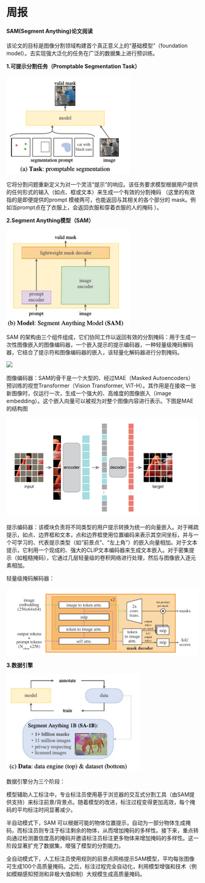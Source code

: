 # **周报**

#### **SAM(Segment Anything)论文阅读**

该论文的目标是图像分割领域构建首个真正意义上的“基础模型”（foundation model）。去实现强大泛化的任务在广泛的数据集上进行预训练。

**1.可提示分割任务（Promptable Segmentation Task）**

![](https://github.com/ZYJ-Group/zjt/blob/main/25/10.30/%E5%B1%8F%E5%B9%95%E6%88%AA%E5%9B%BE%202025-10-29%20155310.png)

它将分割问题重新定义为对一个灵活“提示”的响应。该任务要求模型根据用户提供的任何形式的输入（如点、框或文本）来生成一个有效的分割掩码 （这⾥的有效指的是即便提供的prompt 模棱两可，也能返回与其相关的各个部分的 mask。例如当prompt点在了衣服上，会返回衣服和穿着衣服的人的掩码 ）。

**2.Segment Anything模型（SAM）**

![](https://github.com/ZYJ-Group/zjt/blob/main/25/10.30/%E5%B1%8F%E5%B9%95%E6%88%AA%E5%9B%BE%202025-10-29%20155315.png)

SAM 的架构由三个组件组成，它们协同工作以返回有效的分割掩码：用于生成一次性图像嵌入的图像编码器，一个嵌入提示的提示编码器，一种轻量级掩码解码器，它结合了提示符和图像编码器的嵌入，该轻量化解码器进行分割掩码。

![](https://github.com/ZYJ-Group/zjt/blob/main/25/10.30/univercel-segmentation-model.png)

图像编码器：SAM的骨干是一个大型的、经过MAE（Masked Autoencoders）预训练的视觉Transformer（Vision Transformer, ViT-H）。其作用是在接收一张新图像时，仅运行一次，生成一个强大的、高维度的图像嵌入（image embedding）。这个嵌入向量可以被视为对整个图像内容进行表示。下图是MAE的结构图

![](https://github.com/ZYJ-Group/zjt/blob/main/25/10.30/%E5%B1%8F%E5%B9%95%E6%88%AA%E5%9B%BE%202025-10-29%20170106.png)

提示编码器：该模块负责将不同类型的用户提示转换为统一的向量嵌入。对于稀疏提示，如点、边界框和文本，点和边界框使用位置编码来表示其空间坐标，并与一个可学习的、代表提示类型（如“前景点”、“左上角”）的嵌入向量相加。对于文本提示，它利用一个现成的、强大的CLIP文本编码器来生成文本嵌入。对于密集提示（如粗糙掩码），它通过几层轻量级的卷积网络进行处理，然后与图像嵌入逐元素相加。

轻量级掩码解码器：

![](https://github.com/ZYJ-Group/zjt/blob/main/25/10.30/%E5%B1%8F%E5%B9%95%E6%88%AA%E5%9B%BE%202025-10-29%20233652.png)



**3.数据引擎**

![](https://github.com/ZYJ-Group/zjt/blob/main/25/10.30/%E5%B1%8F%E5%B9%95%E6%88%AA%E5%9B%BE%202025-10-29%20155318.png)

数据引擎分为三个阶段：

模型辅助人工标注中，专业标注员使用基于浏览器的交互式分割工具（由SAM提供支持）来标注前景/背景点。随着模型的改进，标注过程变得更加高效，每个掩码的平均标注时间显著减少。

半自动模式下，SAM 可以根据可能的物体位置提示，自动为一部分物体生成掩码，而标注员则专注于标注剩余的物体，从而增加掩码的多样性。接下来，重点转向通过检测置信度高的掩码并邀请标注员标注更多物体来增加掩码的多样性。这一阶段显著扩充了数据集，增强了模型的分割能力。


全自动模式下，人工标注员使用规则的前景点网格提示SAM模型，平均每张图像可生成100个高质量掩码。之后，标注过程完全自动化，利用模型增强和技术（例如模糊感知预测和非极大值抑制）大规模生成高质量掩码。

